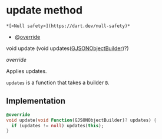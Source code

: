 


# update method




    *[<Null safety>](https://dart.dev/null-safety)*



- @[override](https://api.flutter.dev/flutter/dart-core/override-constant.html)

void update
(void updates([GJSONObjectBuilder](../../third_party_yonomi_graphql_schema_schema.docs.schema.gql/GJSONObjectBuilder-class.md))?)

_override_



<p>Applies updates.</p>
<p><code>updates</code> is a function that takes a builder <code>B</code>.</p>



## Implementation

```dart
@override
void update(void Function(GJSONObjectBuilder)? updates) {
  if (updates != null) updates(this);
}
```







